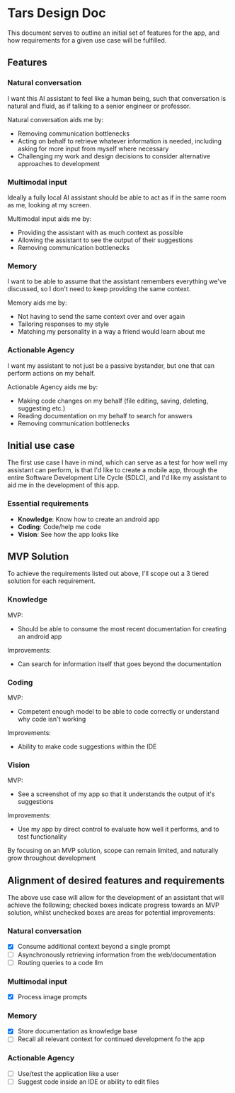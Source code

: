 # Tars Design Doc

This document serves to outline an initial set of features for the app, and how requirements for a given use case will be fulfilled.

## Features

### Natural conversation

I want this AI assistant to feel like a human being, such that conversation is natural and fluid, as if talking to a senior engineer or professor.

Natural conversation aids me by:
 - Removing communication bottlenecks
 - Acting on behalf to retrieve whatever information is needed, including asking for more input from myself where necessary
 - Challenging my work and design decisions to consider alternative approaches to development


### Multimodal input

Ideally a fully local AI assistant should be able to act as if in the same room as me, looking at my screen.

Multimodal input aids me by:
 - Providing the assistant with as much context as possible
 - Allowing the assistant to see the output of their suggestions
 - Removing communication bottlenecks

### Memory

I want to be able to assume that the assistant remembers everything we've discussed, so I don't need to keep providing the same context.

Memory aids me by:
 - Not having to send the same context over and over again
 - Tailoring responses to my style 
 - Matching my personality in a way a friend would learn about me

### Actionable Agency

I want my assistant to not just be a passive bystander, but one that can perform actions on my behalf.

Actionable Agency aids me by:
 - Making code changes on my behalf (file editing, saving, deleting, suggesting etc.)
 - Reading documentation on my behalf to search for answers
 - Removing communication bottlenecks

 ## Initial use case

 The first use case I have in mind, which can serve as a test for how well my assistant can perform, is that I'd like to create a mobile app, through the entire Software Development Life Cycle (SDLC), and I'd like my assistant to aid me in the development of this app. 

 ### Essential requirements
  - **Knowledge**: Know how to create an android app
  - **Coding**: Code/help me code
  - **Vision**: See how the app looks like

## MVP Solution

To achieve the requirements listed out above, I'll scope out a 3 tiered solution for each requirement.

### Knowledge
MVP:
 - Should be able to consume the most recent documentation for creating an android app

Improvements:
 - Can search for information itself that goes beyond the documentation

### Coding
MVP:
 - Competent enough model to be able to code correctly or understand why code isn't working

Improvements:
 - Ability to make code suggestions within the IDE

### Vision
MVP:
 - See a screenshot of my app so that it understands the output of it's suggestions

Improvements:
 - Use my app by direct control to evaluate how well it performs, and to test functionality

By focusing on an MVP solution, scope can remain limited, and naturally grow throughout development

## Alignment of desired features and requirements

The above use case will allow for the development of an assistant that will achieve the following; checked boxes indicate progress towards an MVP solution, whilst unchecked boxes are areas for potential improvements:

### Natural conversation
 - [x] Consume additional context beyond a single prompt
 - [ ] Asynchronously retrieving information from the web/documentation
 - [ ] Routing queries to a code llm

### Multimodal input
 - [x] Process image prompts

### Memory
 - [x] Store documentation as knowledge base 
 - [ ] Recall all relevant context for continued development fo the app

### Actionable Agency
 - [ ] Use/test the application like a user
 - [ ] Suggest code inside an IDE or ability to edit files